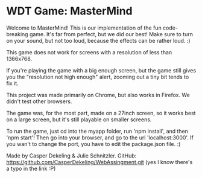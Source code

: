 # WDT Game: MasterMind
Welcome to MasterMind!
This is our implementation of the fun code-breaking game.
It's far from perfect, but we did our best!
Make sure to turn on your sound, but not too loud, because the effects can be rather loud. :)

This game does not work for screens with a resolution of less than 1366x768.

If you're playing the game with a big enough screen, but the game still gives you the "resolution not high enough" alert, 
zooming out a tiny bit tends to fix it.

This project was made primarily on Chrome, but also works in Firefox. We didn't test other browsers.

The game was, for the most part, made on a 27inch screen, so it works best on a large screen, but it's still playable on smaller screens.

To run the game, just cd into the myapp folder, run 'npm install', and then 'npm start'!
Then go into your browser, and go to the url 'localhost:3000'. If you wan't to change the port, you have to edit the package.json file. :)

Made by Casper Dekeling & Julie Schnitzler.
GitHub: https://github.com/CasperDekeling/WebAssingment.git (yes I know there's a typo in the link :P)
